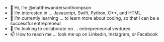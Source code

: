 - 👋 Hi, I’m @matthewandersonthompson
- 👀 I’m interested in ... Javascript, Swift, Python, C++, and HTML
- 🌱 I’m currently learning ... to learn more about coding, so that I can be a successful entrepreneur
- 💞️ I’m looking to collaborate on ... entrepreneurial ventures
- 📫 How to reach me ... look me up on Linkedin, Instagram, or Facebook

<!---
matthewandersonthompson/matthewandersonthompson is a ✨ special ✨ repository because its `README.md` (this file) appears on your GitHub profile.
You can click the Preview link to take a look at your changes.
--->
